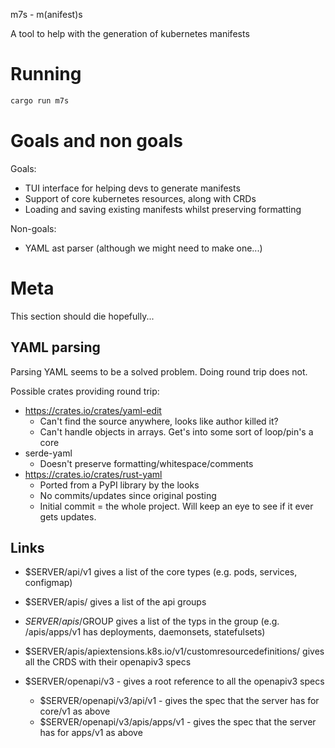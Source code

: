 m7s - m(anifest)s

A tool to help with the generation of kubernetes manifests

# Running

```bash
cargo run m7s
```

# Goals and non goals

Goals:

- TUI interface for helping devs to generate manifests
- Support of core kubernetes resources, along with CRDs
- Loading and saving existing manifests whilst preserving formatting

Non-goals:

- YAML ast parser (although we might need to make one...)

# Meta

This section should die hopefully...

## YAML parsing

Parsing YAML seems to be a solved problem. Doing round trip does not.

Possible crates providing round trip:

- https://crates.io/crates/yaml-edit
  - Can't find the source anywhere, looks like author killed it?
  - Can't handle objects in arrays. Get's into some sort of loop/pin's a core
- serde-yaml
  - Doesn't preserve formatting/whitespace/comments
- https://crates.io/crates/rust-yaml
  - Ported from a PyPI library by the looks
  - No commits/updates since original posting
  - Initial commit = the whole project. Will keep an eye to see if it ever gets updates.

## Links

- $SERVER/api/v1 gives a list of the core types (e.g. pods, services, configmap)
- $SERVER/apis/ gives a list of the api groups
- $SERVER/apis/$GROUP gives a list of the typs in the group (e.g. /apis/apps/v1 has deployments, daemonsets, statefulsets)
- $SERVER/apis/apiextensions.k8s.io/v1/customresourcedefinitions/ gives all the CRDS with their openapiv3 specs

- $SERVER/openapi/v3 - gives a root reference to all the openapiv3 specs
  - $SERVER/openapi/v3/api/v1 - gives the spec that the server has for core/v1 as above
  - $SERVER/openapi/v3/apis/apps/v1 - gives the spec that the server has for apps/v1 as above
